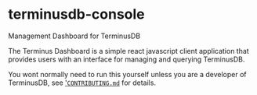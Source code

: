 # terminusdb-console

Management Dashboard for TerminusDB

The Terminus Dashboard is a simple react javascript client application that provides users with an interface for managing and querying TerminusDB.

You wont normally need to run this yourself unless you are
a developer of TerminusDB, see ['`CONTRIBUTING.md`] for details.

['`CONTRIBUTING.md`]: ./CONTRIBUTING.md

